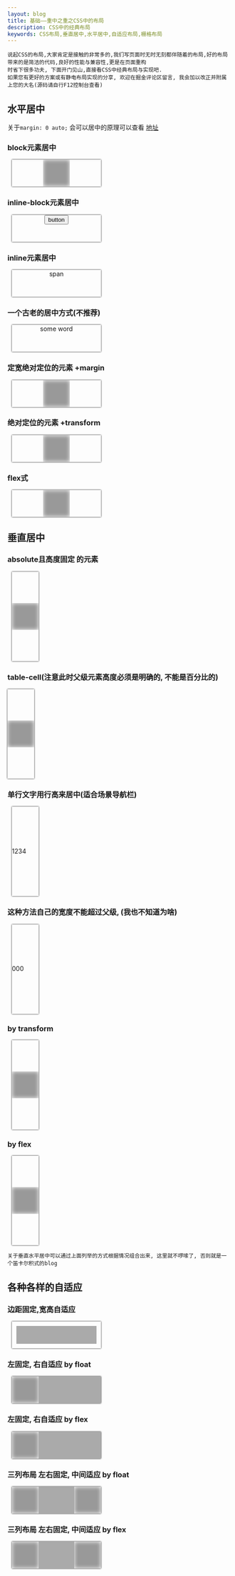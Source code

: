 ```yaml
---
layout: blog
title: 基础——重中之重之CSS中的布局
description: CSS中的经典布局
keywords: CSS布局,垂直居中,水平居中,自适应布局,栅格布局
---
```

<style>
        .window {
            margin: 10px;
            width: 200px;
            height: 60px;
            box-shadow: 0 0 3px #000;
        }

        .v-window {
            margin: 10px;
            height: 200px;
            width: 60px;
            box-shadow: 0 0 3px #000;
        }

        .relative {
            position: relative;
        }

        .absolute {
            position: absolute;
        }

        .flex {
            display: flex;
        }

        .table {
            display: table;
        }

        .table-cell {
            display: table-cell;
        }

        .v-center-after:after{
            content: " ";
            display: inline-block;
            vertical-align: middle;
            height: 100%;
        }

        .fl {
            float: left;
        }

        .fr {
            float: right;
        }

        .content {
            width: 60px;
            height: 60px;
            background: #999;
            box-shadow: 0 0 10px #fff inset;
        }

    </style>

```
说起CSS的布局,大家肯定是接触的非常多的,我们写页面时无时无刻都伴随着的布局,好的布局带来的是简洁的代码,良好的性能与兼容性,更是在页面重构
时省下很多功夫, 下面开门见山,直接看CSS中经典布局与实现吧.
如果您有更好的方案或有静电布局实现的分享, 欢迎在掘金评论区留言, 我会加以改正并附属上您的大名(源码请自行F12控制台查看)
```

## 水平居中

关于`margin: 0 auto;` 会可以居中的原理可以查看 [地址](https://www.w3.org/TR/CSS2/visudet.html#blockwidth)

### block元素居中
<div class="window">
    <div class="content" style="margin: 0 auto"></div>
</div>

### inline-block元素居中
<div class="window" style="text-align: center">
    <button>button</button>
</div>

### inline元素居中
<div class="window" style="text-align: center">
    <span>span</span>
</div>

### 一个古老的居中方式(不推荐)
<div class="window" >
    <div style="position: relative; left: 50%; float: left">
        <span style="left: -50%; position: relative;">some word</span>
    </div>
</div>

### 定宽绝对定位的元素 +margin
<div class="window relative">
    <div class="absolute content" style="left: 50%; margin-left: -30px"></div>
</div>

### 绝对定位的元素 +transform
<div class="window relative">
    <div class="absolute content" style="left: 50%; transform: translate(-50%, 0)"></div>
</div>

### flex式
<div class="window flex" style="justify-content: center">
    <div class="content"></div>
</div>

## 垂直居中

### absolute且高度固定 的元素
<div class="v-window relative">
    <div class="content" style="margin: auto 0; position: absolute; top: 0; bottom: 0;"></div>
</div>

### table-cell(注意此时父级元素高度必须是明确的, 不能是百分比的)
<div class="v-window table-cell" style="vertical-align: middle">
    <div class="content"></div>
</div>

### 单行文字用行高来居中(适合场景导航栏)
<div class="v-window">
    <span style="line-height: 200px">1234</span>
</div>

### 这种方法自己的宽度不能超过父级, (我也不知道为啥)
<div class="v-window v-center-after">
    <div style="display: inline-block">000</div>
</div>

### by transform
<div class="v-window relative">
    <div class="absolute content" style="top: 50%; transform: translate(0, -50%)"></div>
</div>

### by flex
<div class="v-window flex" style="align-items: center">
    <div class="content"></div>
</div>

```
关于垂直水平居中可以通过上面列举的方式根据情况组合出来, 这里就不啰嗦了, 否则就是一个笛卡尔积式的blog
```

## 各种各样的自适应

### 边距固定,宽高自适应
<div class="window relative">
    <div class="absolute" style="left: 10px; right: 10px; top: 10px; bottom: 10px; background: #aaa"></div>
</div>

### 左固定, 右自适应 by float
<div class="window">
    <div class="content fl"></div>
    <div style="background: #aaa; height: 60px; margin-left: 60px"></div>
</div>

### 左固定, 右自适应 by flex
<div class="window flex">
    <div class="content"></div>
    <div style="background: #aaa; height: 60px; flex: 1 1 auto;"></div>
</div>

### 三列布局 左右固定, 中间适应 by float
<div class="window">
    <div class="content fr"></div>
    <div class="content fl"></div>
    <div style="background: #aaa; height: 60px; margin-left: 60px; margin-right: 60px"></div>
</div>

### 三列布局 左右固定, 中间适应 by flex
<div class="window flex">
    <div class="content"></div>
    <div style="background: #aaa; height: 60px; flex: 1 1 auto;"></div>
    <div class="content"></div>
</div>




